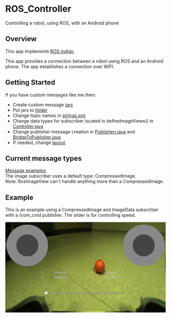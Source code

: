 # ROS_Controller
Controlling a robot, using ROS, with an Android phone <br>

## Overview
This app implements [ROS indigo](http://wiki.ros.org/android).

This app provides a connection between a robot using ROS and an Android phone. The app establishes a connection over WIFI.

## Getting Started
If you have custom messages like me then:
* Create custom message [jars](http://wiki.ros.org/rosjava/Tutorials/hydro/Unofficial%20Messages)
* Put jars to [folder](https://github.com/erkihindo/ROS_Controller/tree/master/src/android_ROS/controller/libs)
* Change topic names in  [strings.xml](https://github.com/erkihindo/ROS_Controller/blob/master/src/android_ROS/controller/src/main/res/values/strings.xml)
* Change data types for subscriber located in defineImageViews() in [Controller.java](https://github.com/erkihindo/ROS_Controller/blob/master/src/android_ROS/controller/src/main/java/com/github/ros_java/android_ROS/controller/Controller.java) 
* Change publisher message creation in [Publisherr.java](https://github.com/erkihindo/ROS_Controller/blob/master/src/android_ROS/controller/src/main/java/com/github/ros_java/android_ROS/controller/Publisherr.java) and [BridgeToPublisher.java](https://github.com/erkihindo/ROS_Controller/blob/master/src/android_ROS/controller/src/main/java/com/github/ros_java/android_ROS/controller/BridgeToPublisher.java)
* If needed, change [layout](https://github.com/erkihindo/ROS_Controller/blob/master/src/android_ROS/controller/src/main/res/layout/main.xml). 

## Current message types

[Message examples](https://github.com/erkihindo/ROS_Controller/tree/master/media/msg)<br>
The image subscriber uses a default type: CompressedImage. <br>
Note: RosImageView can`t handle anything more than a CompressedImage.

## Example

This is an example using a CompressedImage and ImageData subscirber with a /com_cmd publisher. The slider is for controlling speed.

![Ros Controller](/media/screenshots/Screenshot1.png?raw=true "Ros controller")




